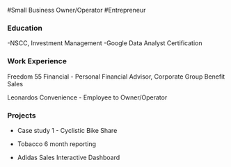 #Small Business Owner/Operator
#Entrepreneur

### Education
-NSCC, Investment Management
-Google Data Analyst Certification

### Work Experience
Freedom 55 Financial - Personal Financial Advisor, Corporate Group Benefit Sales

Leonardos Convenience - Employee to Owner/Operator

### Projects

- Case study 1 - Cyclistic Bike Share

- Tobacco 6 month reporting

- Adidas Sales Interactive Dashboard




